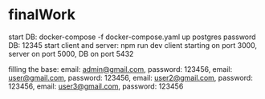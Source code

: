# finalWork
start DB: docker-compose -f docker-compose.yaml up postgres
password DB: 12345
start client and server: npm run dev
client starting on port 3000, server on port 5000, DB on port 5432

filling the base:
email: admin@gmail.com, password: 123456,
email: user@gmail.com, password: 123456,
email: user2@gmail.com, password: 123456,
email: user3@gmail.com, password: 123456